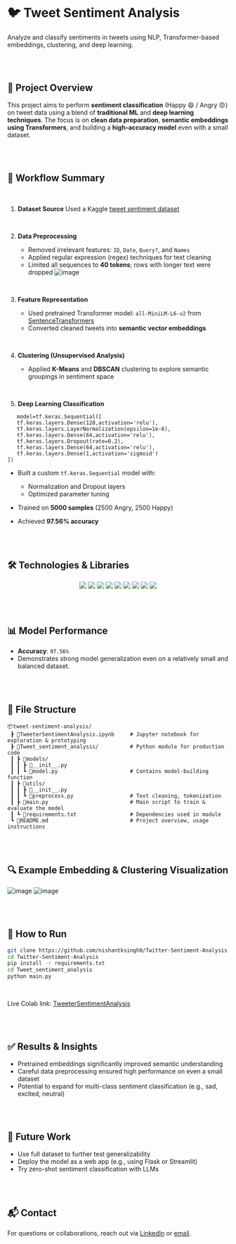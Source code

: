 # 🐦 Tweet Sentiment Analysis

Analyze and classify sentiments in tweets using NLP, Transformer-based embeddings, clustering, and deep learning.

<br><br>

## 📌 Project Overview

This project aims to perform **sentiment classification** (Happy 😄 / Angry 😠) on tweet data using a blend of **traditional ML** and **deep learning techniques**. The focus is on **clean data preparation**, **semantic embeddings using Transformers**, and building a **high-accuracy model** even with a small dataset.

<br><br>

## 🧠 Workflow Summary

<br>

1. **Dataset Source**
   Used a Kaggle [tweet sentiment dataset](https://www.kaggle.com/datasets/kazanova/sentiment140?select=training.1600000.processed.noemoticon.csv)

<br>

2. **Data Preprocessing**

   * Removed irrelevant features: `ID`, `Date`, `Query?`, and `Names`
   * Applied regular expression (regex) techniques for text cleaning
   * Limited all sequences to **40 tokens**; rows with longer text were dropped
  ![image](https://github.com/user-attachments/assets/c707cadf-8041-4bc9-977f-d1c799e5a7aa)


<br>

3. **Feature Representation**

   * Used pretrained Transformer model: `all-MiniLM-L6-v2` from [SentenceTransformers](https://www.sbert.net/)
   * Converted cleaned tweets into **semantic vector embeddings**

<br>

4. **Clustering (Unsupervised Analysis)**

   * Applied **K-Means** and **DBSCAN** clustering to explore semantic groupings in sentiment space

<br>

5. **Deep Learning Classification**
 ```
    model=tf.keras.Sequential([
    tf.keras.layers.Dense(128,activation='relu'),
    tf.keras.layers.LayerNormalization(epsilon=1e-6),
    tf.keras.layers.Dense(64,activation='relu'),
    tf.keras.layers.Dropout(rate=0.2),
    tf.keras.layers.Dense(64,activation='relu'),
    tf.keras.layers.Dense(1,activation='sigmoid')
])
```

   * Built a custom `tf.keras.Sequential` model with:
     * Normalization and Dropout layers
     * Optimized parameter tuning

   * Trained on **5000 samples** (2500 Angry, 2500 Happy)
   * Achieved **97.56% accuracy**

<br><br>

## 🛠️ Technologies & Libraries

<div align="center"> <img src="https://img.shields.io/badge/Python-3670A0?style=for-the-badge&logo=python&logoColor=ffdd54" /> <img src="https://img.shields.io/badge/TensorFlow-FE6F00?style=for-the-badge&logo=tensorflow&logoColor=white" /> <img src="https://img.shields.io/badge/Keras-D00000?style=for-the-badge&logo=keras&logoColor=white" /> <img src="https://img.shields.io/badge/scikit--learn-F7931E?style=for-the-badge&logo=scikit-learn&logoColor=white" /> <img src="https://img.shields.io/badge/Numpy-013243?style=for-the-badge&logo=numpy&logoColor=white" /> <img src="https://img.shields.io/badge/Pandas-150458?style=for-the-badge&logo=pandas&logoColor=white" /> <img src="https://img.shields.io/badge/SentenceTransformers-00599C?style=for-the-badge&logo=sentence-transformers&logoColor=white" /> <img src="https://img.shields.io/badge/Matplotlib-ffffff?style=for-the-badge&logo=matplotlib&logoColor=black" /> <img src="https://img.shields.io/badge/Seaborn-5389A6?style=for-the-badge&logo=seaborn&logoColor=white" /> </div>

<br><br>

## 📊 Model Performance

* **Accuracy**: `97.56%`
* Demonstrates strong model generalization even on a relatively small and balanced dataset.
 
<br><br>

## 📁 File Structure

```
📦tweet-sentiment-analysis/   
 ┣ 📜TweeterSentimentAnalysis.ipynb     # Jupyter notebook for exploration & prototyping   
 ┣ 📂Tweet_sentiment_analysis/          # Python module for production code   
 ┃ ┣ 📂models/   
 ┃ ┃ ┣ 📜__init__.py    
 ┃ ┃ ┗ 📜model.py                       # Contains model-building function   
 ┃ ┣ 📂utils/    
 ┃ ┃ ┣ 📜__init__.py   
 ┃ ┃ ┗ 📜preprocess.py                  # Text cleaning, tokenization   
 ┃ ┣ 📜main.py                          # Main script to train & evaluate the model   
 ┃ ┗ 📜requirements.txt                 # Dependencies used in module   
 ┗ 📜README.md                          # Project overview, usage instructions   
```

<br><br>

## 🔍 Example Embedding & Clustering Visualization

![image](https://github.com/user-attachments/assets/33dab561-ac91-448b-954e-becb14eabcef)
![image](https://github.com/user-attachments/assets/60d876d8-591d-4f4e-98ea-ba113faf25a0)

<br><br>

## 🚀 How to Run

```bash
git clone https://github.com/nishantksingh0/Twitter-Sentiment-Analysis.git
cd Twitter-Sentiment-Analysis
pip install -r requirements.txt
cd Tweet_sentiment_analysis
python main.py
```

<br>

Live Colab link: <a href="https://colab.research.google.com/drive/1O56ZFA6zkZfhfUnjqdHeSStWm_XpyLg8?usp=sharing" target="_blank">TweeterSentimentAnalysis<a>


<br><br>

## ✅ Results & Insights

* Pretrained embeddings significantly improved semantic understanding
* Careful data preprocessing ensured high performance on even a small dataset
* Potential to expand for multi-class sentiment classification (e.g., sad, excited, neutral)

<br><br>

## 📌 Future Work

* Use full dataset to further test generalizability
* Deploy the model as a web app (e.g., using Flask or Streamlit)
* Try zero-shot sentiment classification with LLMs

<br><br>

## 📬 Contact

For questions or collaborations, reach out via [LinkedIn](https://www.linkedin.com/nishantksingh1) or [email](mailto:nishantsingh.talk@gmail.com).

